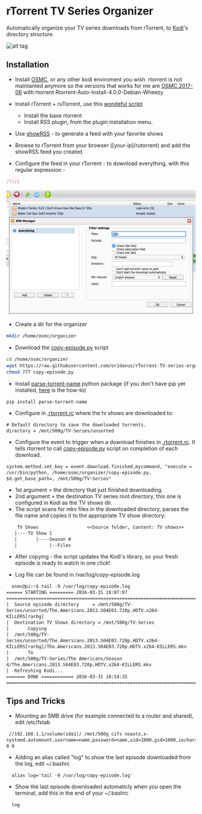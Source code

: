 # rTorrent TV Series Organizer
Automatically organize your TV series downloads from rTorrent, to [Kodi](https://kodi.tv/)'s directory structure.

![alt tag](http://i.imgur.com/wrpYku8.jpg)


## Installation

* Install [OSMC](https://osmc.tv/), or any other kodi enviroment you wish. 
  rtorrent is not maintanted anymore so the versions that works for me are [OSMC 2017-06](http://download.osmc.tv/installers/diskimages/OSMC_TGT_rbp2_20170705.img.gz) with rtorrent Rtorrent-Auto-Install-4.0.0-Debian-Wheezy

* Install rTorrent + ruTorrent, use this [wondeful script](https://github.com/Kerwood/Rtorrent-Auto-Install)

  * Install the base rtorrent 
  * Install RSS plugin, from the plugin installation menu.

* Use [showRSS](http://new.showrss.info/) - to generate a feed with your favorite shows
* Browse to rTorrent from your browser ([your-ip]/rutorrent) and add the showRSS feed you created

* Configure the feed in your rTorrent - to download everything, with this regular expression -
 ```ruby
 /()/i
 ```

![alt tag](https://raw.githubusercontent.com/oridanus/rTorrent-TV-series-organizer/master/Screen%20Shot%202016-03-11%20at%2012.40.54%20PM.png)

* Create a dir for the organizer
 ```bash
 mkdir /home/osmc/organizer
 ```

* Download the [copy-episode.py](https://github.com/oridanus/rTorrent-TV-series-organizer/blob/master/copy-episode.py) script
 ```bash
 cd /home/osmc/organizer
 wget https://raw.githubusercontent.com/oridanus/rTorrent-TV-series-organizer/master/copy-episode.py
 chmod 777 copy-episode.py
 ```

* Install [parse-torrent-name](https://pypi.python.org/pypi/parse-torrent-name/0.1.0) python package (if you don't have pip yet installed, [here](https://pip.pypa.io/en/stable/installing) is the how-to)
 ```
 pip install parse-torrent-name
 ```

* Configure in [.rtorrent.rc](https://github.com/oridanus/rTorrent-TV-series-organizer/blob/master/.rtorrent.rc) where the tv shows are downloaded to:

 ```
 # Default directory to save the downloaded torrents.
 directory = /mnt/500g/TV-Series/unsorted
 ```

* Configure the event to trigger when a download finishes in [.rtorrent.rc](https://github.com/oridanus/rTorrent-TV-series-organizer/blob/master/.rtorrent.rc). It tells rtorrent to call [copy-episode.py](https://github.com/oridanus/rTorrent-TV-series-organizer/blob/master/copy-episode.py) script on completion of each download.

```
system.method.set_key = event.download.finished,mycommand, "execute = /usr/bin/python, /home/osmc/organizer/copy-episode.py, $d.get_base_path=, /mnt/500g/TV-Series"
```
  * 1st argument = the directory that just finished downloading.
  * 2nd argument = the destination TV series root directory, this one is configured in Kodi as the TV shows dir.
  * The script scans for mkv files in the downloaded directory, parses the file name and copies it to the appropriate TV show directory:
  
  
```
    TV Shows                  <<Source folder, Content: TV shows>>
   |----TV Show 1
   |       |----Season #
   |            |--Files
```

  * After copying - the script updates the Kodi's library, so your fresh episode is ready to watch in one click!

* Log file can be found in /var/log/copy-episode.log


```
  osmc@pi:~$ tail -9 /var/log/copy-episode.log
====== STARTING ========= 2016-03-31 18:07:07 ========================================================================
|  Source episode directory     = /mnt/500g/TV-Series/unsorted/The.Americans.2013.S04E03.720p.HDTV.x264-KILLERS[rarbg]
|  Destination TV Shows directory = /mnt/500g/TV-Series
|       Copying
|  /mnt/500g/TV-Series/unsorted/The.Americans.2013.S04E03.720p.HDTV.x264-KILLERS[rarbg]/The.Americans.2013.S04E03.720p.HDTV.x264-KILLERS.mkv
|       To
|  /mnt/500g/TV-Series/The Americans/Season 4/The.Americans.2013.S04E03.720p.HDTV.x264-KILLERS.mkv
|  Refreshing Kodi...
======= DONE ============ 2016-03-31 18:14:35 ========================================================================

```

## Tips and Tricks

* Mounting an SMB drive (for example connected to a router and shared), edit /etc/fstab
```
 //192.168.1.1/volume(sda1)/ /mnt/500g cifs noauto,x-systemd.automount,username=name,password=name,uid=1000,gid=1000,iocharset=utf8 0 0
```

* Adding an alias called "log" to show the last episode downloaded from the log, edit ~/.bashrc
```
  alias log='tail -9 /var/log/copy-episode.log'
```
* Show the last episode downloaded automaticly when you open the terminal, add this in the end of your ~/.bashrc  
```
  log
```

